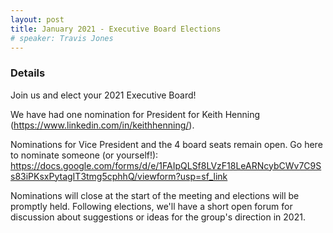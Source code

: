 ```yaml
---
layout: post
title: January 2021 - Executive Board Elections
# speaker: Travis Jones
---
```


### Details

Join us and elect your 2021 Executive Board!

We have had one nomination for President for Keith Henning (https://www.linkedin.com/in/keithhenning/).

Nominations for Vice President and the 4 board seats remain open. Go here to nominate someone (or yourself!):
https://docs.google.com/forms/d/e/1FAIpQLSf8LVzF18LeARNcybCWv7C9Ss83iPKsxPytagIT3tmg5cphhQ/viewform?usp=sf_link

Nominations will close at the start of the meeting and elections will be promptly held. Following elections, we'll have a short open forum for discussion about suggestions or ideas for the group's direction in 2021.

<!-- ### About the Speakers

Travis Jones is a software developer that focuses on modernizing services in the financial industry. He particularly enjoys DDD and good test coverage. -->

